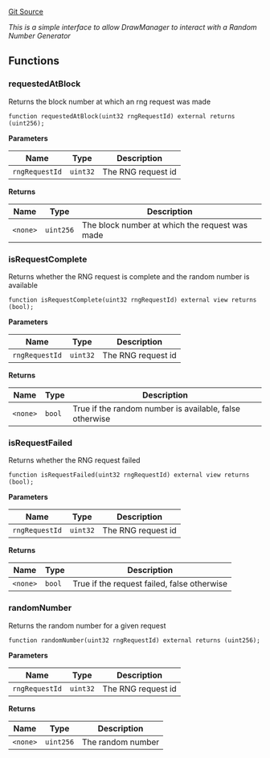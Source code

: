 [Git Source](https://github.com/generationsoftware/pt-v5-draw-manager/blob/1fe208b28f371d393c8889323b4f11e8cc58fcb4/src/interfaces/IRng.sol)

*This is a simple interface to allow DrawManager to interact with a Random Number Generator*


## Functions
### requestedAtBlock

Returns the block number at which an rng request was made


```solidity
function requestedAtBlock(uint32 rngRequestId) external returns (uint256);
```
**Parameters**

|Name|Type|Description|
|----|----|-----------|
|`rngRequestId`|`uint32`|The RNG request id|

**Returns**

|Name|Type|Description|
|----|----|-----------|
|`<none>`|`uint256`|The block number at which the request was made|


### isRequestComplete

Returns whether the RNG request is complete and the random number is available


```solidity
function isRequestComplete(uint32 rngRequestId) external view returns (bool);
```
**Parameters**

|Name|Type|Description|
|----|----|-----------|
|`rngRequestId`|`uint32`|The RNG request id|

**Returns**

|Name|Type|Description|
|----|----|-----------|
|`<none>`|`bool`|True if the random number is available, false otherwise|


### isRequestFailed

Returns whether the RNG request failed


```solidity
function isRequestFailed(uint32 rngRequestId) external view returns (bool);
```
**Parameters**

|Name|Type|Description|
|----|----|-----------|
|`rngRequestId`|`uint32`|The RNG request id|

**Returns**

|Name|Type|Description|
|----|----|-----------|
|`<none>`|`bool`|True if the request failed, false otherwise|


### randomNumber

Returns the random number for a given request


```solidity
function randomNumber(uint32 rngRequestId) external returns (uint256);
```
**Parameters**

|Name|Type|Description|
|----|----|-----------|
|`rngRequestId`|`uint32`|The RNG request id|

**Returns**

|Name|Type|Description|
|----|----|-----------|
|`<none>`|`uint256`|The random number|


